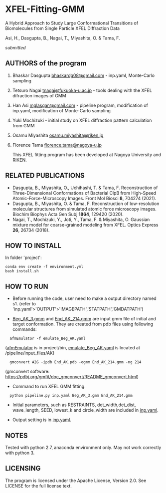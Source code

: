  # XFEL-Fitting-GMM
 
 A Hybrid Approach to Study Large Conformational Transitions of Biomolecules from Single Particle XFEL Diffraction Data
 
 Asi, H., Dasgupta, B., Nagai, T., Miyashita, O. & Tama, F.
 
 *submitted*

## AUTHORS of the program

1. Bhaskar Dasgupta <bhaskardg08@gmail.com> - inp.yaml, Monte-Carlo sampling

2. Tetsuro Nagai <tnagai@fukuoka-u.ac.jp> - tools dealing with the XFEL difraction images of GMM

3. Han Asi <mglasgan@gmail.com> - pipeline program, modification of inp.yaml, modification of Monte-Carlo sampling

4. Yuki Mochizuki - initial study on XFEL diffraction pattern calculation from GMM

5. Osamu Miyashita <osamu.miyashita@riken.jp>

6. Florence Tama <florence.tama@nagoya-u.jp>

   This XFEL fitting program has been developed at Nagoya University and RIKEN.

## RELATED PUBLICATIONS

- Dasgupta, B., Miyashita, O., Uchihashi, T. & Tama, F. Reconstruction of Three-Dimensional Conformations of Bacterial ClpB from High-Speed Atomic-Force-Microscopy Images. Front Mol Biosci **8**, 704274 (2021).
- Dasgupta, B., Miyashita, O. & Tama, F. Reconstruction of low-resolution molecular structures from simulated atomic force microscopy images. Biochim Biophys Acta Gen Subj **1864**, 129420 (2020).
- Nagai, T., Mochizuki, Y., Joti, Y., Tama, F. & Miyashita, O. Gaussian mixture model for coarse-grained modeling from XFEL. Optics Express **26**, 26734 (2018).

## HOW TO INSTALL

In folder 'project':
```
conda env create -f environment.yml
bash install.sh 
```
## HOW TO RUN

- Before running the code, user need to make a output directory named s1. (refer to 'inp.yaml'>'OUTPUT'>'IMAGEPATH','STATPATH','GMDATPATH')

- [Beg_AK_3.gmm](pipeline/Beg_AK_3.gmm) and [End_AK_214.gmm](pipeline/End_AK_214.gmm) are input gmm file of initial and target conformation. They are created from pdb files using following commands: 
```  
  afmEmulator -f emulate_Beg_AK.yaml
```  
  ([afmEmulator](project/bin/afmEmulator) is in project/bin, [emulate_Beg_AK.yaml](pipeline/input_files/AK/emulate_Beg_AK.yaml) is located at /pipeline/input_files/AK)
```  
  gmconvert A2G -ipdb End_AK.pdb -ogmm End_AK_214.gmm -ng 214
```  
  (gmconvert software: https://pdbj.org/gmfit/doc_gmconvert/README_gmconvert.html)

- Command to run XFEL GMM fitting: 
```
  python pipeline.py inp.yaml Beg_AK_3.gmm End_AK_214.gmm
```  
- Initial parameters, such as RESTRAINTS, det_width,det_dist, wave_length, SEED, lowest_k and circle_width are included in [inp.yaml](pipeline/inp.yaml).

- Output setting is in [inp.yaml](pipeline/inp.yaml).

## NOTES

Tested with python 2.7, anaconda environment only. May not work correctly with python 3.

## LICENSING

The program is licensed under the Apache License, Version 2.0. See LICENSE for the full license text.







